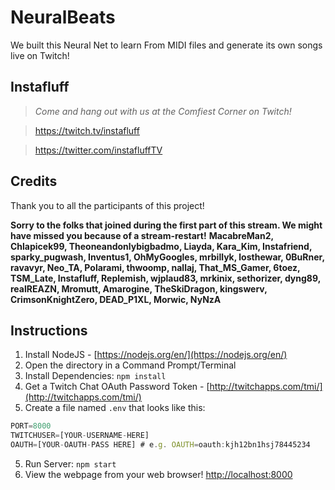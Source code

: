 # NeuralBeats
We built this Neural Net to learn From MIDI files and generate its own songs live on Twitch!

## Instafluff ##
> *Come and hang out with us at the Comfiest Corner on Twitch!*

> https://twitch.tv/instafluff

> https://twitter.com/instafluffTV

## Credits ##
Thank you to all the participants of this project!

**Sorry to the folks that joined during the first part of this stream. We might have missed you because of a stream-restart!**
**MacabreMan2, Chlapicek99, Theoneandonlybigbadmo, Liayda, Kara_Kim, Instafriend, sparky_pugwash, Inventus1, OhMyGoogles, mrbillyk, losthewar, 0BuRner, ravavyr, Neo_TA, Polarami, thwoomp, nallaj, That_MS_Gamer, 6toez, TSM_Late, Instafluff, Replemish, wjplaud83, mrkinix, sethorizer, dyng89, realREAZN, Mromutt, Amarogine, TheSkiDragon, kingswerv, CrimsonKnightZero, DEAD_P1XL, Morwic, NyNzA**

## Instructions ##

1. Install NodeJS - [https://nodejs.org/en/](https://nodejs.org/en/)
2. Open the directory in a Command Prompt/Terminal
3. Install Dependencies: `npm install`
4. Get a Twitch Chat OAuth Password Token - [http://twitchapps.com/tmi/](http://twitchapps.com/tmi/)
4. Create a file named `.env` that looks like this:
```javascript
PORT=8000
TWITCHUSER=[YOUR-USERNAME-HERE]
OAUTH=[YOUR-OAUTH-PASS HERE] # e.g. OAUTH=oauth:kjh12bn1hsj78445234
```
5. Run Server: `npm start`
6. View the webpage from your web browser! [http://localhost:8000](http://localhost:8000)
